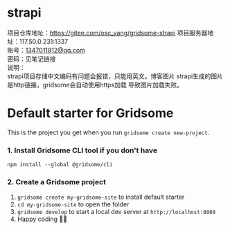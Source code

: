# strapi
项目仓库地址：https://gitee.com/osc_yang/gridsome-strapi
项目服务器地址：117.50.0.231:1337  
账号：1347011912@qq.com  
密码：见笔记链接  
说明：  
strapi项目存储中文编码有问题会报错，只能用英文。博客图片
strapi生成的图片是http链接，gridsome会自动使用https加载
导致图片加载失败。

# Default starter for Gridsome

This is the project you get when you run `gridsome create new-project`.

### 1. Install Gridsome CLI tool if you don't have

`npm install --global @gridsome/cli`

### 2. Create a Gridsome project

1. `gridsome create my-gridsome-site` to install default starter
2. `cd my-gridsome-site` to open the folder
3. `gridsome develop` to start a local dev server at `http://localhost:8080`
4. Happy coding 🎉🙌
